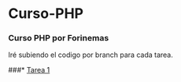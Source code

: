 # Curso-PHP

### Curso PHP por Forinemas
Iré subiendo el codigo por branch para cada tarea.

###* [Tarea 1](https://github.com/zwartapps/Curso-PHP/tree/tarea1)


